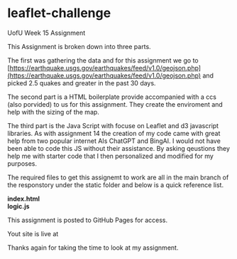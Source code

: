 # leaflet-challenge
UofU Week 15 Assignment

This Assignment is broken down into three parts.

The first was gathering the data and for this assignment we go to [https://earthquake.usgs.gov/earthquakes/feed/v1.0/geojson.php](https://earthquake.usgs.gov/earthquakes/feed/v1.0/geojson.php) and picked 2.5 quakes and greater in the past 30 days.

The second part is a HTML boilerplate provide accompanied with a ccs (also porvided) to us for this assignment. They create the enviroment and help with the sizing of the map.

The third part is the Java Script with focuse on Leaflet and d3 javascript libraries.  As with assignment 14 the creation of my code came with great help from two popular internet AIs  ChatGPT and BingAI.  I would not have been able to code this JS without their assistance.  By asking qeustions they help me with starter code that I then personalized and modified for my purposes.  

The required files to get this assignemt to work are all in the main branch of the responstory under the static folder and below is a quick reference list.

__index.html__</br>
__logic.js__

This assignment is posted to GitHub Pages for access.

Yout site is live at 

Thanks again for taking the time to look at my assignment. 